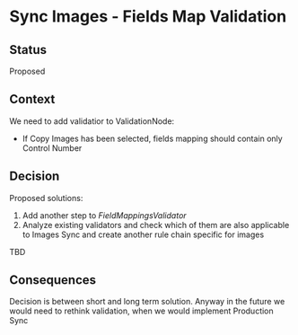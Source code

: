 # Sync Images - Fields Map Validation

## Status

Proposed

## Context

We need to add validatior to ValidationNode:

+ If Copy Images has been selected, fields mapping should contain only Control Number

## Decision

Proposed solutions:

1. Add another step to _FieldMappingsValidator_
2. Analyze existing validators and check which of them are also applicable to Images Sync and create another rule chain specific for images

TBD

## Consequences

Decision is between short and long term solution. Anyway in the future we would need to rethink validation, when we would implement Production Sync
